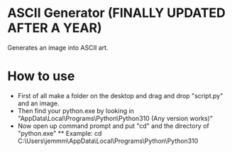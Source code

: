 # ASCII Generator (FINALLY UPDATED AFTER A YEAR)
Generates an image into ASCII art.

# How to use
* First of all make a folder on the desktop and drag and drop "script.py" and an image.
* Then find your python.exe by looking in "AppData\Local\Programs\Python\Python310 (Any version works)"
* Now open up command prompt and put "cd" and the directory of "python.exe"
** Example: cd C:\Users\jemmm\AppData\Local\Programs\Python\Python310
